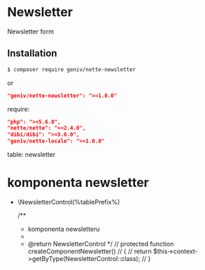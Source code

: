Newsletter
==========
Newsletter form

Installation
------------

```sh
$ composer require geniv/nette-newsletter
```
or
```json
"geniv/nette-newsletter": ">=1.0.0"
```

require:
```json
"php": ">=5.6.0",
"nette/nette": ">=2.4.0",
"dibi/dibi": ">=3.0.0",
"geniv/nette-locale": ">=1.0.0"
```

table: newsletter

# komponenta newsletter
- \NewsletterControl(%tablePrefix%)




    /**
     * komponenta newsletteru
     *
     * @return NewsletterControl
     */
//    protected function createComponentNewsletter()
//    {
//        return $this->context->getByType(NewsletterControl::class);
//    }

